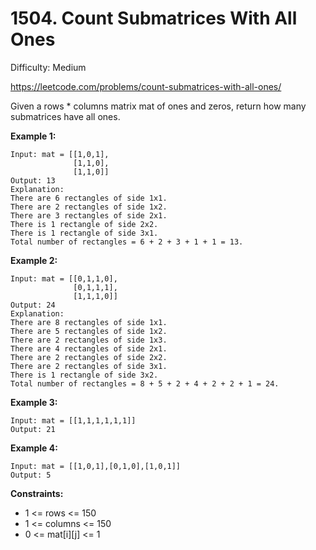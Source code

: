 # 1504. Count Submatrices With All Ones

Difficulty: Medium

https://leetcode.com/problems/count-submatrices-with-all-ones/

Given a rows * columns matrix mat of ones and zeros, return how many submatrices have all ones.

**Example 1:**
```
Input: mat = [[1,0,1],
              [1,1,0],
              [1,1,0]]
Output: 13
Explanation:
There are 6 rectangles of side 1x1.
There are 2 rectangles of side 1x2.
There are 3 rectangles of side 2x1.
There is 1 rectangle of side 2x2. 
There is 1 rectangle of side 3x1.
Total number of rectangles = 6 + 2 + 3 + 1 + 1 = 13.
```

**Example 2:**
```
Input: mat = [[0,1,1,0],
              [0,1,1,1],
              [1,1,1,0]]
Output: 24
Explanation:
There are 8 rectangles of side 1x1.
There are 5 rectangles of side 1x2.
There are 2 rectangles of side 1x3. 
There are 4 rectangles of side 2x1.
There are 2 rectangles of side 2x2. 
There are 2 rectangles of side 3x1. 
There is 1 rectangle of side 3x2. 
Total number of rectangles = 8 + 5 + 2 + 4 + 2 + 2 + 1 = 24.
```

**Example 3:**
```
Input: mat = [[1,1,1,1,1,1]]
Output: 21
```

**Example 4:**
```
Input: mat = [[1,0,1],[0,1,0],[1,0,1]]
Output: 5
```

**Constraints:**

* 1 <= rows <= 150
* 1 <= columns <= 150
* 0 <= mat[i][j] <= 1
